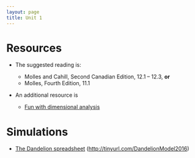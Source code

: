 ```yaml
---
layout: page
title: Unit 1
---
```


# Resources

* The suggested reading is:
  * Molles and Cahill, Second Canadian Edition, 12.1 – 12.3, __or__
  * Molles, Fourth Edition, 11.1 

* An additional resource is
  * [Fun with dimensional analysis](http://www.alysion.org/dimensional/fun.htm)

# Simulations

* [The Dandelion spreadsheet](http://tinyurl.com/DandelionModel2016) (http://tinyurl.com/DandelionModel2016)

